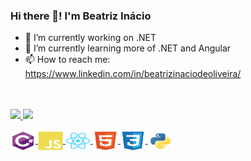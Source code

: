 ### Hi there 👋! I'm Beatriz Inácio

- 🔭 I’m currently working on .NET
- 🌱 I’m currently learning more of .NET and Angular
- 📫 How to reach me: https://www.linkedin.com/in/beatrizinaciodeoliveira/


</br>
</br>
<div> 
  <a href="https://github.com/beatriz-io" >
  <img heigth="180em" src="https://github-readme-stats.vercel.app/api?username=beatriz-io&show_icons=true&theme=dracula&include_all_commits=true&count_private=true"  />
  <img heigth="180em" src="https://github-readme-stats.vercel.app/api/top-langs/?username=beatriz-io&show_icosn=true&theme=dracula&layout=compact&langs_count=16"  />
   
</div>
  
 <div style="display: inline_block"><br>
     <img align="center" alt="Rafa-Csharp" height="30" width="40" src="https://raw.githubusercontent.com/devicons/devicon/master/icons/csharp/csharp-original.svg">
  <img align="center" alt="Rafa-Js" height="30" width="40" src="https://raw.githubusercontent.com/devicons/devicon/master/icons/javascript/javascript-plain.svg">  <img align="center" alt="Rafa-React" height="30" width="40" src="https://raw.githubusercontent.com/devicons/devicon/master/icons/react/react-original.svg">
  <img align="center" alt="Rafa-HTML" height="30" width="40" src="https://raw.githubusercontent.com/devicons/devicon/master/icons/html5/html5-original.svg">
  <img align="center" alt="Rafa-CSS" height="30" width="40" src="https://raw.githubusercontent.com/devicons/devicon/master/icons/css3/css3-original.svg">
  <img align="center" alt="Rafa-Python" height="30" width="40" src="https://raw.githubusercontent.com/devicons/devicon/master/icons/python/python-original.svg">
</div>
